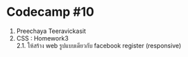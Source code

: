 # Codecamp #10
1. Preechaya Teeravickasit  
2. CSS : Homework3  
    2.1. ให้สร้าง web รูปแบบเดียวกับ facebook register   (responsive)